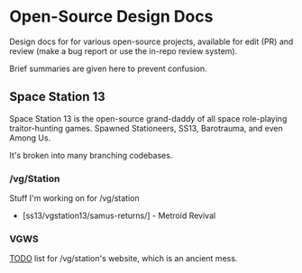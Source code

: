 # Open-Source Design Docs
Design docs for for various open-source projects, available for edit (PR) and review (make a bug report or use the in-repo review system).

Brief summaries are given here to prevent confusion.

## Space Station 13

Space Station 13 is the open-source grand-daddy of all space role-playing traitor-hunting games. Spawned Stationeers, SS13, Barotrauma, and even Among Us.

It's broken into many branching codebases.

### /vg/Station

Stuff I'm working on for /vg/station

* [ss13/vgstation13/samus-returns/] - Metroid Revival

### VGWS

[TODO](vgws/TODO.md) list for /vg/station's website, which is an ancient mess.

